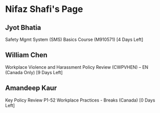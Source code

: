 Nifaz Shafi's Page
==================

Jyot Bhatia
-----------


Safety Mgmt System (SMS) Basics Course (M910571) [4 Days Left]

  
  
  
  
William Chen
------------


Workplace Violence and Harassment Policy Review (CWPVHEN) – EN (Canada Only) [9 Days Left]

  
  
  
  
Amandeep Kaur
-------------


Key Policy Review P1-52 Workplace Practices - Breaks (Canada) [0 Days Left]

  
  
  
  

